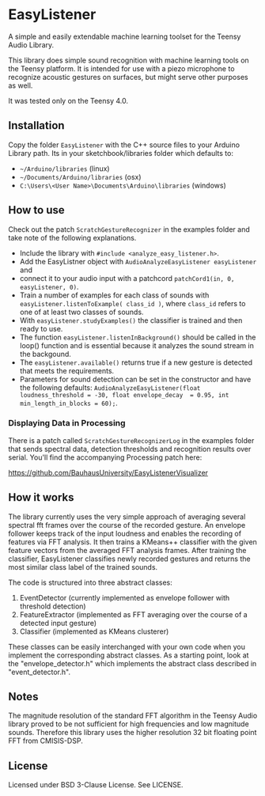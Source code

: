 # EasyListener
A simple and easily extendable machine learning toolset for the Teensy Audio Library.

This library does simple sound recognition with machine learning tools on the Teensy platform. 
It is intended for use with a piezo microphone to recognize acoustic gestures on surfaces, 
but might serve other purposes as well. 

It was tested only on the Teensy 4.0.


## Installation
Copy the folder ```EasyListener``` with the C++ source files to your Arduino Library path. Its in your sketchbook/libraries folder which defaults to:

- ```~/Arduino/libraries``` (linux)
- ```~/Documents/Arduino/libraries``` (osx)
- ```C:\Users\<User Name>\Documents\Arduino\libraries``` (windows)

## How to use
Check out the patch ```ScratchGestureRecognizer``` in the examples folder and take note of the following explanations.
- Include the library with ```#include <analyze_easy_listener.h>```.
- Add the EasyListner object with ```AudioAnalyzeEasyListener easyListener``` and 
- connect it to your audio input with a patchcord ```patchCord1(in, 0, easyListener, 0)```.
- Train a number of examples for each class of sounds with ```easyListener.listenToExample( class_id )```, 
where ```class_id``` refers to one of at least two classes of sounds. 
- With ```easyListener.studyExamples()``` the classifier is trained and then ready to use.
- The function ```easyListener.listenInBackground()``` should be called in the loop() function and is essential 
because it analyzes the sound stream in the backgound. 
- The ```easyListener.available()``` returns true if a new gesture is detected that meets the requirements. 
- Parameters for sound detection can be set in the constructor and have the following defaults:
```AudioAnalyzeEasyListener(float loudness_threshold = -30, float envelope_decay  = 0.95, int min_length_in_blocks = 60);```.

### Displaying Data in Processing
There is a patch called ```ScratchGestureRecognizerLog``` in the examples folder that sends spectral data, detection thresholds and recognition results over serial. 
You'll find the accompanying Processing patch here:

https://github.com/BauhausUniversity/EasyListenerVisualizer

## How it works
The library currently uses the very simple approach of averaging several spectral fft frames over the course of the recorded gesture. 
An envelope follower keeps track of the input loudness and enables the recording of features via FFT analysis. It then trains a KMeans++ classifier with the given feature vectors from the averaged FFT analysis frames. After training the classifier, EasyListener classifies newly recorded gestures and returns the most similar class label of the trained sounds.

The code is structured into three abstract classes:
1. EventDetector (currently implemented as envelope follower with threshold detection)
2. FeatureExtractor (implemented as FFT averaging over the course of a detected input gesture)
3. Classifier (implemented as KMeans clusterer)

These classes can be easily interchanged with your own code when you implement the corresponding abstract classes.
As a starting point, look at the  "envelope_detector.h" which implements the abstract class described in "event_detector.h".

## Notes
The magnitude resolution of the standard FFT algorithm in the Teensy Audio library proved to be not sufficient for high frequencies and low magnitude sounds. Therefore this library uses the higher resolution 32 bit floating point FFT from CMISIS-DSP. 

## License

Licensed under BSD 3-Clause License. See LICENSE.
